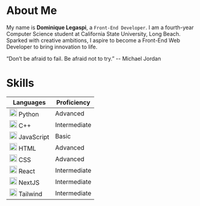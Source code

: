 # About Me
My name is __Dominique Legaspi__, a `Front-End Developer`. I am a fourth-year Computer Science student at California State University, Long Beach.<br/>
Sparked with creative ambitions, I aspire to become a Front-End Web Developer to bring innovation to life.

“Don’t be afraid to fail. Be afraid not to try.” -- Michael Jordan

# Skills
| Languages | Proficiency |
|-------------------|-------------|
|  <img src="https://cdn.jsdelivr.net/gh/devicons/devicon@latest/icons/python/python-original.svg" width="20" height="20" />           Python     | Advanced     |
|  <img src="https://cdn.jsdelivr.net/gh/devicons/devicon@latest/icons/cplusplus/cplusplus-original.svg" width="20" height="20" />     C++        | Intermediate |
|  <img src="https://cdn.jsdelivr.net/gh/devicons/devicon@latest/icons/javascript/javascript-original.svg" width="20" height="20" />   JavaScript | Basic        |
|  <img src="https://cdn.jsdelivr.net/gh/devicons/devicon@latest/icons/html5/html5-original.svg" width="20" height="20" />             HTML       | Advanced     |
|  <img src="https://cdn.jsdelivr.net/gh/devicons/devicon@latest/icons/css3/css3-original.svg" width="20" height="20" />               CSS        | Advanced     |
|  <img src="https://cdn.jsdelivr.net/gh/devicons/devicon@latest/icons/react/react-original.svg" width="20" height="20" />             React      | Intermediate |
|  <img src="https://cdn.jsdelivr.net/gh/devicons/devicon@latest/icons/nextjs/nextjs-original.svg" width="20" height="20" />           NextJS     | Intermediate |
|  <img src="https://cdn.jsdelivr.net/gh/devicons/devicon@latest/icons/tailwindcss/tailwindcss-original.svg" width="20" height="20" /> Tailwind   | Intermediate |

